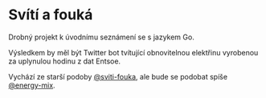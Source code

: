 # Svítí a fouká

Drobný projekt k úvodnímu seznámení se s jazykem Go.

Výsledkem by měl být Twitter bot tvítující obnovitelnou elektřinu vyrobenou za uplynulou hodinu z dat Entsoe. 

Vychází ze starší podoby [@sviti-fouka](https://github.com/jandolezal/sviti-fouka), ale bude se podobat spíše [@energy-mix](https://github.com/jandolezal/energy-mix).
